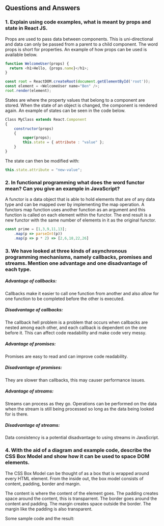 ## Questions and Answers

### 1. Explain using code examples, what is meant by props and state in React JS.

Props are used to pass data between components. This is uni-directional and data can only be passed from a parent to a child component. The word props is short for properties. An example of how props can be used is available below.

```JavaScript
function WelcomeUser(props) {
  return <h1>Hello, {props.name}</h1>;
}

const root = ReactDOM.createRoot(document.getElementById('root'));
const element = <WelcomeUser name="Ben" />;
root.render(element);

```

States are where the property values that belong to a component are stored. When the state of an object is changed, the component is rendered again. An example of states can be seen in the code below.

```JavaScript
Class MyClass extends React.Component
{
    constructor(props)
    {
        super(props);
        this.state = { attribute : "value" };
    }
}
```

The state can then be modified with:

```JavaScript
this.state.attribute = "new-value";
```

### 2. In functional programming what does the word functor mean? Can you give an example in JavaScript?

A functor is a data object that is able to hold elements that are of any data type and can be mapped over by implementing the map operation. A functors map function uses another function as an argument and this function is called on each element within the functor. The end result is a new functor with the same number of elements in it as the original functor.

```JavaScript
const prime = [1,3,9,11,13];
	.map(p => parseInt(p))
	.map(p => p * 2) => [2,6,18,22,26]
```

### 3. We have looked at three kinds of asynchronous programming mechanisms, namely callbacks, promises and streams. Mention one advantage and one disadvantage of each type.

##### Advantage of callbacks:

Callbacks make it easier to call one function from another and also allow for one function to be completed before the other is executed.

##### Disadvantage of callbacks:

The callback hell problem is a problem that occurs when callbacks are nested among each other, and each callback is dependent on the one before it. This can affect code readability and make code very messy.

##### Advantage of promises:

Promises are easy to read and can improve code readability.

##### Disadvantage of promises:

They are slower than callbacks, this may causer performance issues.

##### Advantage of streams:

Streams can process as they go. Operations can be performed on the data when the stream is still being processed so long as the data being looked for is there.

##### Disadvantage of streams:

Data consistency is a potential disadvantage to using streams in JavaScript.

### 4. With the aid of a diagram and example code, describe the CSS Box Model and show how it can be used to space DOM elements.

The CSS Box Model can be thought of as a box that is wrapped around every HTML element. From the inside out, the box model consists of content, padding, border and margin.

The content is where the content of the element goes.
The padding creates space around the content, this is transparrent.
The border goes around the content and padding.
The margin creates space outside the border. The margin like the padding is also transparent.

Some sample code and the result:
